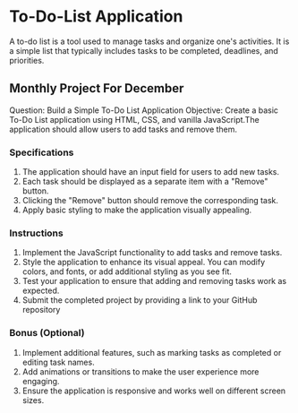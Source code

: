 # To-Do-List Application
A to-do list is a tool used to manage tasks and organize one's activities. It is a simple list that typically includes tasks to be completed, deadlines, and priorities. 

## Monthly Project For December
Question: Build a Simple To-Do List Application
Objective: Create a basic To-Do List application using HTML, CSS, and vanilla JavaScript.The application should allow users to add tasks and remove them.

### Specifications
1. The application should have an input field for users to add new tasks.
2. Each task should be displayed as a separate item with a "Remove" button.
3. Clicking the "Remove" button should remove the corresponding task.
4. Apply basic styling to make the application visually appealing.

### Instructions
1. Implement the JavaScript functionality to add tasks and remove tasks.
2. Style the application to enhance its visual appeal. You can modify colors, and fonts, or add additional styling as you see fit.
3. Test your application to ensure that adding and removing tasks work as expected.
4. Submit the completed project by providing a link to your GitHub repository

### Bonus (Optional)
1. Implement additional features, such as marking tasks as completed or editing task names.
2. Add animations or transitions to make the user experience more engaging.
3. Ensure the application is responsive and works well on different screen sizes.

